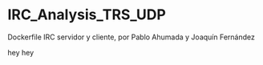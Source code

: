 # IRC_Analysis_TRS_UDP
Dockerfile IRC servidor y cliente, por Pablo Ahumada y Joaquín Fernández 

hey hey

